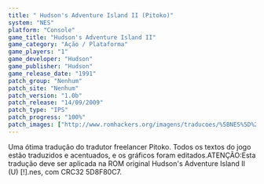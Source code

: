 ```yaml
---
title: " Hudson's Adventure Island II (Pitoko)"
system: "NES"
platform: "Console"
game_title: "Hudson's Adventure Island II"
game_category: "Ação / Plataforma"
game_players: "1"
game_developer: "Hudson"
game_publisher: "Hudson"
game_release_date: "1991"
patch_group: "Nenhum"
patch_site: "Nenhum"
patch_version: "1.0b"
patch_release: "14/09/2009"
patch_type: "IPS"
patch_progress: "100%"
patch_images: ["http://www.romhackers.org/imagens/traducoes/%5BNES%5D%20Hudson's%20Adventure%20Island%20II%20-%20Pitoko%20-%201.png","http://www.romhackers.org/imagens/traducoes/%5BNES%5D%20Hudson's%20Adventure%20Island%20II%20-%20Pitoko%20-%202.png","http://www.romhackers.org/imagens/traducoes/%5BNES%5D%20Hudson's%20Adventure%20Island%20II%20-%20Pitoko%20-%203.png"]
---
```

Uma ótima tradução do tradutor freelancer Pitoko. Todos os textos do jogo estão traduzidos e acentuados, e os gráficos foram editados.ATENÇÃO:Esta tradução deve ser aplicada na ROM original Hudson's Adventure Island II (U) [!].nes, com CRC32 5D8F80C7.